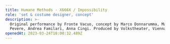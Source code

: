 ```yaml
---
title: Humane Methods - X666X / Impossibility
role: 'set & costume designer, concept'
description: >-
  Original performance by Fronte Vacuo, concept by Marco Donnarumma, Margherita
  Pevere, Andrea Familari, Anna Cingi. Produced by Volkstheater, Vienna.
openedAt: 2023-03-24T18:00:32.489Z
---
```


